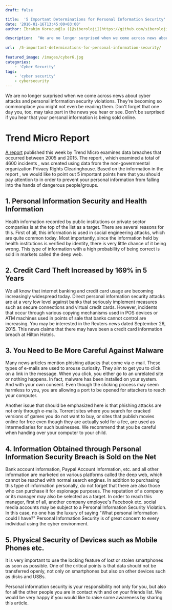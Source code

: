 ```yaml
---
draft: false

title:  '5 Important Determinations for Personal Information Security'
date: '2016-01-16T13:45:00+03:00'
author: İbrahim Korucuoğlu ([@siberoloji](https://github.com/siberoloji))

description:  "We are no longer surprised when we come across news about\_cyber attacks and personal\_\_information security\_violations. They're becoming so commonplace you might not even be reading them. Don't forget that one day you, too, may take part in the news you hear or see. Don't be surprised if you hear that your personal information is being sold online." 
 
url:  /5-important-determinations-for-personal-information-security/
 
featured_image: /images/cyber6.jpg
categories:
    - 'Cyber Security'
tags:
    - 'cyber security'
    - cybersecurity
---
```



We are no longer surprised when we come across news about cyber attacks and personal  information security violations. They're becoming so commonplace you might not even be reading them. Don't forget that one day you, too, may take part in the news you hear or see. Don't be surprised if you hear that your personal information is being sold online.



# Trend Micro Report



<a href="http://www.trendmicro.com/cloud-content/us/pdfs/security-intelligence/white-papers/wp-follow-the-data.pdf" target="_blank" rel="noreferrer noopener">A report</a> published this week by Trend Micro  examines data breaches that occurred between 2005 and 2015.  The report , which examined a total of 4600 incidents , was created using data from the non-governmental organization Privacy Rights Clearinghouse. Based on the information  in the report , we would like to point out 5 important points here that you should pay attention to in order to prevent your personal information from falling into the hands of dangerous people/groups.



## 1. Personal Information Security and Health Information



Health information recorded by public institutions or private sector companies is at the top of the list as a target. There are several reasons for this. First of all, this information is used in social engineering attacks, which are quite common today. Most importantly, since the information held by health institutions is verified by identity, there is very little chance of it being wrong. This type of information with a high probability of being correct is sold in markets called the deep web.



## 2. Credit Card Theft Increased by 169% in 5 Years



We all know that internet banking and credit card usage are becoming increasingly widespread today. Direct personal  information security attacks are at a very low level against banks that seriously implement measures such as secure connections and virtual credit cards. However, incidents that occur through various copying mechanisms used in POS devices or ATM machines used in points of sale that banks cannot control are increasing. You may be interested in the Reuters news dated September 26, 2015. This news claims that there may have been a credit card information breach at Hilton Hotels.



## 3. You Need to Be More Careful Against Malware



Many news articles mention phishing attacks that come via e-mail. These types of e-mails are used to arouse curiosity. They aim to get you to click on a link in the message. When you click, you either go to an unrelated site or nothing happens. In fact, malware  has been installed on your system. And with your own consent. Even though the clicking process may seem harmless to you, you are allowing a port to be opened for attackers to reach your computer.<a href="https://www.siberoloji.com/kisisel-bilgi-guvenligi-icin-5-onemli-tespit/#"> </a>



Another issue that should be emphasized here is that phishing attacks are not only through e-mails. Torrent sites where you search for cracked versions of games you do not want to buy, or sites that publish movies online for free even though they are actually sold for a fee, are used as intermediaries for such businesses. We recommend that you be careful when handing over your computer to your child.



## 4. Information Obtained through Personal Information Security Breach is Sold on the Net



Bank account information, Paypal Account Information, etc. and all other information are marketed on various platforms called the deep web, which cannot be reached with normal search engines. In addition to purchasing this type of information personally, do not forget that there are also those who can purchase it for espionage purposes. The reputation of a company or its manager may also be selected as a target. In order to reach this manager, first of all, another company employee's Facebook etc. social media accounts may be subject to a Personal  Information Security Violation. In this case, no one has the luxury of saying "What personal information could I have?" Personal  Information Security is of great concern to every individual using the cyber environment.



## 5. Physical Security of Devices such as Mobile Phones etc.



It is very important to use the locking feature of lost or stolen smartphones as soon as possible. One of the critical points is that data should not be transferred openly, not only on smartphones but also on other devices such as disks and USBs.



Personal  information security is your responsibility not only for you, but also for all the other people you are in contact with and on your friends list. We would be very happy if you would like to raise some awareness by sharing this article.
